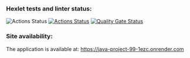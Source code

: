 ### Hexlet tests and linter status:
![Actions Status](https://github.com/AdalyatNazirov/java-project-99/actions/workflows/build.yml/badge.svg) [![Actions Status](https://github.com/AdalyatNazirov/java-project-99/actions/workflows/hexlet-check.yml/badge.svg)](https://github.com/AdalyatNazirov/java-project-99/actions) [![Quality Gate Status](https://sonarcloud.io/api/project_badges/measure?project=AdalyatNazirov_java-project-72&metric=alert_status)](https://sonarcloud.io/summary/new_code?id=AdalyatNazirov_java-project-72)

### Site availability:
The application is available at: https://java-project-99-1ezc.onrender.com
